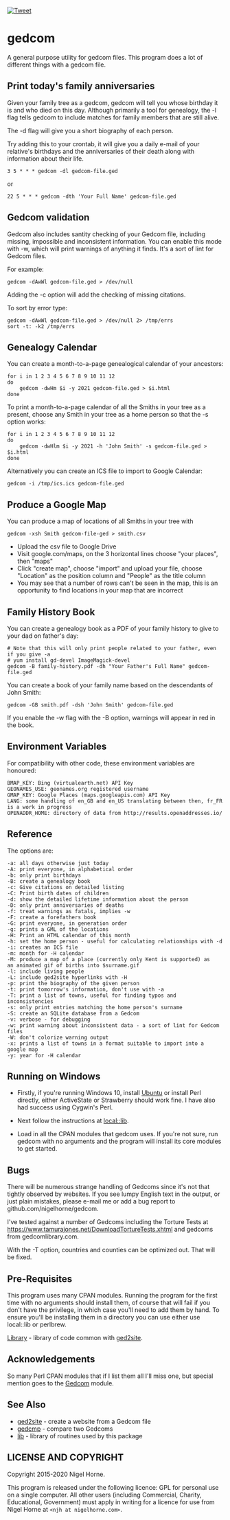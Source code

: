 [![Tweet](https://img.shields.io/twitter/url/http/shields.io.svg?style=social)](https://twitter.com/intent/tweet?text=A+general+purport+utility+for+gedcom+files+#genealogy&url=https://github.com/nigelhorne/gedcom&via=nigelhorne)

# gedcom

A general purpose utility for gedcom files.
This program does a lot of different things with a gedcom file.

## Print today's family anniversaries

Given your family tree as a gedcom, gedcom will tell you whose birthday it is
and who died on this day.
Although primarily a tool for genealogy,
the -l flag tells gedcom to include matches for family members that are still
alive.

The -d flag will give you a short biography of each person.

Try adding this to your crontab,
it will give you a daily e-mail of your relative's birthdays and the
anniversaries of their death along with information about their life.

    3 5 * * * gedcom -dl gedcom-file.ged

or

    22 5 * * * gedcom -dth 'Your Full Name' gedcom-file.ged

## Gedcom validation

Gedcom also includes santity checking of your Gedcom file, including missing,
impossible and inconsistent information.
You can enable this mode with -w, which will print warnings of anything it finds.
It's a sort of lint for Gedcom files.

For example:

    gedcom -dAwWl gedcom-file.ged > /dev/null

Adding the -c option will add the checking of missing citations.

To sort by error type:

    gedcom -dAwWl gedcom-file.ged > /dev/null 2> /tmp/errs
    sort -t: -k2 /tmp/errs

## Genealogy Calendar

You can create a month-to-a-page genealogical calendar of your ancestors:

    for i in 1 2 3 4 5 6 7 8 9 10 11 12
    do
        gedcom -dwHm $i -y 2021 gedcom-file.ged > $i.html
    done

To print a month-to-a-page calendar of all the Smiths in your tree as a present,
choose any Smith in your tree as a home person so that the -s option works:

    for i in 1 2 3 4 5 6 7 8 9 10 11 12
    do
        gedcom -dwHlm $i -y 2021 -h 'John Smith' -s gedcom-file.ged > $i.html
    done

Alternatively you can create an ICS file to import to Google Calendar:

    gedcom -i /tmp/ics.ics gedcom-file.ged

## Produce a Google Map

You can produce a map of locations of all Smiths in your tree with

    gedcom -xsh Smith gedcom-file-ged > smith.csv

* Upload the csv file to Google Drive
* Visit google.com/maps, on the 3 horizontal lines choose "your places", then "maps"
* Click "create map", choose "import" and upload your file,
choose "Location" as the position column and
"People" as the title column
* You may see that a number of rows can't be seen in the map,
this is an opportunity to find locations in your map that are incorrect

## Family History Book

You can create a genealogy book as a PDF of your family history to give to
your dad on father's day:

    # Note that this will only print people related to your father, even if you give -a
    # yum install gd-devel ImageMagick-devel
    gedcom -B family-history.pdf -dh "Your Father's Full Name" gedcom-file.ged

You can create a book of your family name based on the descendants of John Smith:

    gedcom -GB smith.pdf -dsh 'John Smith' gedcom-file.ged

If you enable the -w flag with the -B option, warnings will appear in red in the book.

## Environment Variables

For compatibility with other code, these environment variables are honoured:

    BMAP_KEY: Bing (virtualearth.net) API Key
    GEONAMES_USE: geonames.org registered username
    GMAP_KEY: Google Places (maps.googleapis.com) API Key
    LANG: some handling of en_GB and en_US translating between then, fr_FR is a work in progress
    OPENADDR_HOME: directory of data from http://results.openaddresses.io/

## Reference

The options are:

    -a: all days otherwise just today
    -A: print everyone, in alphabetical order
    -b: only print birthdays
    -B: create a genealogy book
    -c: Give citations on detailed listing
    -C: Print birth dates of children
    -d: show the detailed lifetime information about the person
    -D: only print anniversaries of deaths
    -f: treat warnings as fatals, implies -w
    -F: create a forefathers book
    -G: print everyone, in generation order
    -g: prints a GML of the locations
    -H: Print an HTML calendar of this month
    -h: set the home person - useful for calculating relationships with -d
    -i: creates an ICS file
    -m: month for -H calendar
    -M: produce a map of a place (currently only Kent is supported) as
	an animated gif of births into $surname.gif
    -l: include living people
    -L: include ged2site hyperlinks with -H
    -p: print the biography of the given person
    -t: print tomorrow's information, don't use with -a
    -T: print a list of towns, useful for finding typos and inconsistencies
    -s: only print entries matching the home person's surname
    -S: create an SQLite database from a Gedcom
    -v: verbose - for debugging
    -w: print warning about inconsistent data - a sort of lint for Gedcom files
    -W: don't colorize warning output
    -x: prints a list of towns in a format suitable to import into a google map
    -y: year for -H calendar

## Running on Windows

* Firstly, if you're running Windows 10, install
[Ubuntu](https://ubuntu.com/tutorials/ubuntu-on-windows#1-overview)
or install Perl directly, either ActiveState or Strawberry should work fine.
I have also had success using Cygwin's Perl.

* Next follow the instructions at [local::lib](https://metacpan.org/pod/local::lib#The-bootstrapping-technique).

* Load in all the CPAN modules that gedcom uses.
If you're not sure, run gedcom with no arguments and the program will install its core modules to get started.

## Bugs

There will be numerous strange handling of Gedcoms since it's not that tightly
observed by websites.
If you see lumpy English text in the output, or just plain mistakes,
please e-mail me or add a bug report to github.com/nigelhorne/gedcom.

I've tested against a number of Gedcoms including the Torture Tests at
https://www.tamurajones.net/DownloadTortureTests.xhtml and gedcoms
from gedcomlibrary.com.

With the -T option, countries and counties can be optimized out.
That will be fixed.

## Pre-Requisites

This program uses many CPAN modules.
Running the program for the first time with no
arguments should install them,
of course that will fail if you don't have the privilege,
in which case you'll need to add them by hand.
To ensure you'll be installing them in a directory you can use either use local::lib
or perlbrew.

[Library](https://github.com/nigelhorne/lib) - library of code common with
[ged2site](https://github.com/nigelhorne/ged2site).

## Acknowledgements

So many Perl CPAN modules that if I list them all I'll miss one, but special
mention goes to the [Gedcom](http://search.cpan.org/~pjcj/Gedcom/) module.

## See Also

* [ged2site](https://github.com/nigelhorne/ged2site) - create a website from a Gedcom file
* [gedcmp](https://github.com/nigelhorne/gedcmp) - compare two Gedcoms
* [lib](https://github.com/nigelhorne/lib) - library of routines used by this package

## LICENSE AND COPYRIGHT

Copyright 2015-2020 Nigel Horne.

This program is released under the following licence: GPL for personal use on a single computer.
All other users (including Commercial, Charity, Educational, Government)
must apply in writing for a licence for use from Nigel Horne at
`<njh at nigelhorne.com>`.
